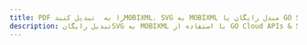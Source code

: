 ---title: PDF را به  تبدیل کنیدMOBIXML، SVG به MOBIXML مبدل رایگان یا GO SDKdescription: تبدیل رایگانSVG به MOBIXML با استفاده از GO Cloud APIs & SDK همچنین اسناد PDF را در Cloud ایجاد، ویرایش و رندر کنید.---